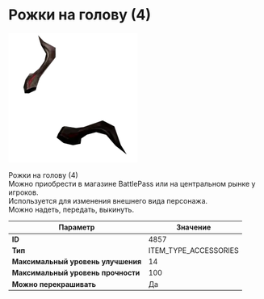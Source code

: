 # Рожки на голову (4)

![Item Image](../img/4857.webp?raw=true)

Рожки на голову (4)<br>Можно приобрести в магазине BattlePass или на центральном рынке у игроков.<br>Используется для изменения внешнего вида персонажа. <br>Можно надеть, передать, выкинуть.


| Параметр | Значение |
|----------|----------|
| **ID** | 4857 |
| **Тип** | ITEM_TYPE_ACCESSORIES |
| **Максимальный уровень улучшения** | 14 |
| **Максимальный уровень прочности** | 100 |
| **Можно перекрашивать** | Да |

